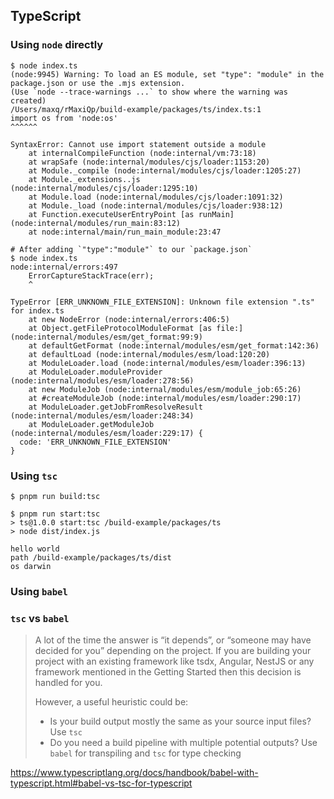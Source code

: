 ## TypeScript

### Using `node` directly

```
$ node index.ts
(node:9945) Warning: To load an ES module, set "type": "module" in the package.json or use the .mjs extension.
(Use `node --trace-warnings ...` to show where the warning was created)
/Users/maxq/rMaxiQp/build-example/packages/ts/index.ts:1
import os from 'node:os'
^^^^^^

SyntaxError: Cannot use import statement outside a module
    at internalCompileFunction (node:internal/vm:73:18)
    at wrapSafe (node:internal/modules/cjs/loader:1153:20)
    at Module._compile (node:internal/modules/cjs/loader:1205:27)
    at Module._extensions..js (node:internal/modules/cjs/loader:1295:10)
    at Module.load (node:internal/modules/cjs/loader:1091:32)
    at Module._load (node:internal/modules/cjs/loader:938:12)
    at Function.executeUserEntryPoint [as runMain] (node:internal/modules/run_main:83:12)
    at node:internal/main/run_main_module:23:47

# After adding `"type":"module"` to our `package.json`
$ node index.ts
node:internal/errors:497
    ErrorCaptureStackTrace(err);
    ^

TypeError [ERR_UNKNOWN_FILE_EXTENSION]: Unknown file extension ".ts" for index.ts
    at new NodeError (node:internal/errors:406:5)
    at Object.getFileProtocolModuleFormat [as file:] (node:internal/modules/esm/get_format:99:9)
    at defaultGetFormat (node:internal/modules/esm/get_format:142:36)
    at defaultLoad (node:internal/modules/esm/load:120:20)
    at ModuleLoader.load (node:internal/modules/esm/loader:396:13)
    at ModuleLoader.moduleProvider (node:internal/modules/esm/loader:278:56)
    at new ModuleJob (node:internal/modules/esm/module_job:65:26)
    at #createModuleJob (node:internal/modules/esm/loader:290:17)
    at ModuleLoader.getJobFromResolveResult (node:internal/modules/esm/loader:248:34)
    at ModuleLoader.getModuleJob (node:internal/modules/esm/loader:229:17) {
  code: 'ERR_UNKNOWN_FILE_EXTENSION'
}
```

### Using `tsc`

```
$ pnpm run build:tsc

$ pnpm run start:tsc
> ts@1.0.0 start:tsc /build-example/packages/ts
> node dist/index.js

hello world
path /build-example/packages/ts/dist
os darwin
```

### Using `babel`


### `tsc` vs `babel`

> A lot of the time the answer is “it depends”, or “someone may have decided for you” depending on the project. If you are building your project with an existing framework like tsdx, Angular, NestJS or any framework mentioned in the Getting Started then this decision is handled for you.
> 
> However, a useful heuristic could be:
> - Is your build output mostly the same as your source input files? Use `tsc`
> - Do you need a build pipeline with multiple potential outputs? Use `babel` for transpiling and `tsc` for type checking

https://www.typescriptlang.org/docs/handbook/babel-with-typescript.html#babel-vs-tsc-for-typescript